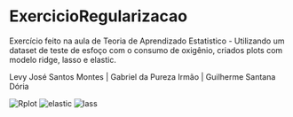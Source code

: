 # ExercicioRegularizacao
Exercício feito na aula de Teoria de Aprendizado Estatistico - Utilizando um dataset de teste de esfoço com o consumo de oxigênio, criados plots com modelo ridge, lasso e elastic.

Levy José Santos Montes | Gabriel da Pureza Irmão | Guilherme Santana Dória

![Rplot](https://github.com/user-attachments/assets/d46d1e74-3089-4d89-8007-27a01f55164e)
![elastic](https://github.com/user-attachments/assets/7ef88796-f4cf-4c4f-8de0-1a37fd4d9d8d)
![lass](https://github.com/user-attachments/assets/14979b4f-b8d3-40d9-b489-0ec7d5fb2ca9)
